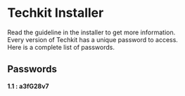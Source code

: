 # Techkit Installer
Read the guideline in the installer to get more information.  
Every version of Techkit has a unique password to access.  
Here is a complete list of passwords.

## Passwords
**1.1 : a3fG28v7**
